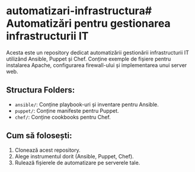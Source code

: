 # automatizari-infrastructura# Automatizări pentru gestionarea infrastructurii IT

Acesta este un repository dedicat automatizării gestionării infrastructurii IT utilizând Ansible, Puppet și Chef. Conține exemple de fișiere pentru instalarea Apache, configurarea firewall-ului și implementarea unui server web.

## Structura Folders:
- `ansible/`: Conține playbook-uri și inventare pentru Ansible.
- `puppet/`: Conține manifeste pentru Puppet.
- `chef/`: Conține cookbooks pentru Chef.

## Cum să folosești:
1. Clonează acest repository.
2. Alege instrumentul dorit (Ansible, Puppet, Chef).
3. Rulează fișierele de automatizare pe serverele tale.
